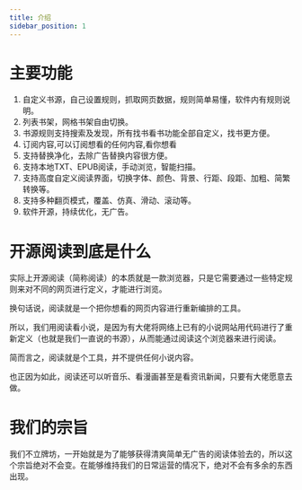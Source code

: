 ```yaml
---
title: 介绍
sidebar_position: 1
---
```


# 主要功能

1.  自定义书源，自己设置规则，抓取网页数据，规则简单易懂，软件内有规则说明。
2.  列表书架，网格书架自由切换。
3.  书源规则支持搜索及发现，所有找书看书功能全部自定义，找书更方便。
4.  订阅内容,可以订阅想看的任何内容,看你想看
5.  支持替换净化，去除广告替换内容很方便。
6.  支持本地TXT、EPUB阅读，手动浏览，智能扫描。
7.  支持高度自定义阅读界面，切换字体、颜色、背景、行距、段距、加粗、简繁转换等。
8.  支持多种翻页模式，覆盖、仿真、滑动、滚动等。
9.  软件开源，持续优化，无广告。

# 开源阅读到底是什么

实际上开源阅读（简称阅读）的本质就是一款浏览器，只是它需要通过一些特定规则来对不同的网页进行定义，才能进行浏览。

换句话说，阅读就是一个把你想看的网页内容进行重新编排的工具。

所以，我们用阅读看小说，是因为有大佬将网络上已有的小说网站用代码进行了重新定义（也就是我们一直说的书源），从而能通过阅读这个浏览器来进行阅读。
 
简而言之，阅读就是个工具，并不提供任何小说内容。
 
也正因为如此，阅读还可以听音乐、看漫画甚至是看资讯新闻，只要有大佬愿意去做。

# 我们的宗旨

我们不立牌坊，一开始就是为了能够获得清爽简单无广告的阅读体验去的，所以这个宗旨绝对不会变。在能够维持我们的日常运营的情况下，绝对不会有多余的东西出现。